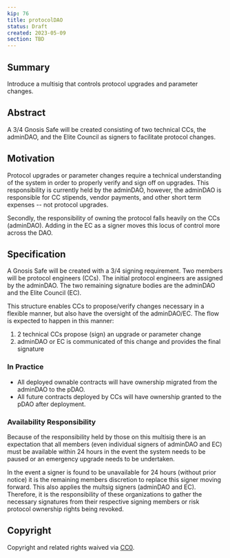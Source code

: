 ```yaml
---
kip: 76
title: protocolDAO
status: Draft
created: 2023-05-09
section: TBD
---
```


## Summary

Introduce a multisig that controls protocol upgrades and parameter changes.

## Abstract

A 3/4 Gnosis Safe will be created consisting of two technical CCs, the adminDAO, and the Elite Council as signers to facilitate protocol changes.

## Motivation

Protocol upgrades or parameter changes require a technical understanding of the system in order to properly verify and sign off on upgrades. This responsibility is currently held by the adminDAO, however, the adminDAO is responsible for CC stipends, vendor payments, and other short term expenses -- not protocol upgrades. 

Secondly, the responsibility of owning the protocol falls heavily on the CCs (adminDAO). Adding in the EC as a signer moves this locus of control more across the DAO.

## Specification

A Gnosis Safe will be created with a 3/4 signing requirement. Two members will be protocol engineers (CCs). The initial protocol engineers are assigned by the adminDAO. The two remaining signature bodies are the adminDAO and the Elite Council (EC). 

This structure enables CCs to propose/verify changes necessary in a flexible manner, but also have the oversight of the adminDAO/EC. The flow is expected to happen in this manner:

1. 2 technical CCs propose (sign) an upgrade or parameter change
2. adminDAO or EC is communicated of this change and provides the final signature

### In Practice

- All deployed ownable contracts will have ownership migrated from the adminDAO to the pDAO.
- All future contracts deployed by CCs will have ownership granted to the pDAO after deployment.

### Availability Responsibility

Because of the responsibility held by those on this multisig there is an expectation that all members (even individual signers of adminDAO and EC) must be available within 24 hours in the event the system needs to be paused or an emergency upgrade needs to be undertaken.

In the event a signer is found to be unavailable for 24 hours (without prior notice) it is the remaining members discretion to replace this signer moving forward. This also applies the multsig signers (adminDAO and EC). Therefore, it is the responsibility of these organizations to gather the necessary signatures from their respective signing members or risk protocol ownership rights being revoked.

## Copyright

Copyright and related rights waived via [CC0](https://creativecommons.org/publicdomain/zero/1.0/).